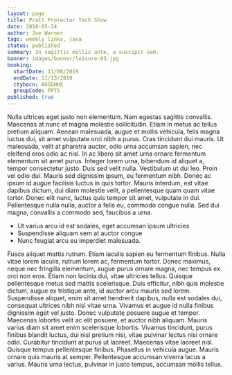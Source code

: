 ```yaml
---
layout: page
title: Pratt Protector Tech Show
date: 2016-05-24
author: Joe Warner
tags: weekly links, java
status: published
summary: In sagittis mollis ante, a suscipit sem.
banner: images/banner/leisure-03.jpg
booking:
  startDate: 11/08/2019
  endDate: 11/13/2019
  ctyhocn: AGSGHHX
  groupCode: PPTS
published: true
---
```

Nulla ultrices eget justo non elementum. Nam egestas sagittis convallis. Maecenas at nunc et magna molestie sollicitudin. Etiam in metus ac tellus pretium aliquam. Aenean malesuada, augue et mollis vehicula, felis magna luctus dui, sit amet vulputate orci nibh a purus. Cras tincidunt dui mauris. Ut malesuada, velit at pharetra auctor, odio urna accumsan sapien, nec eleifend eros odio ac nisl. In ac libero sit amet urna ornare fermentum elementum sit amet purus. Integer lorem urna, bibendum id aliquet a, tempor consectetur justo.
Duis sed velit nulla. Vestibulum ut dui leo. Proin vel odio dui. Mauris sed dignissim ipsum, eu fermentum nibh. Donec ac ipsum id augue facilisis luctus in quis tortor. Mauris interdum, est vitae dapibus dictum, dui diam molestie velit, a pellentesque quam quam vitae tortor. Donec elit nunc, luctus quis tempor sit amet, vulputate in dui. Pellentesque nulla nulla, auctor a felis eu, commodo congue nulla. Sed dui magna, convallis a commodo sed, faucibus a urna.

* Ut varius arcu id est sodales, eget accumsan ipsum ultricies
* Suspendisse aliquam sem at auctor congue
* Nunc feugiat arcu eu imperdiet malesuada.

Fusce aliquet mattis rutrum. Etiam iaculis sapien eu fermentum finibus. Nulla vitae lorem iaculis, rutrum lorem ac, fermentum tortor. Donec maximus, neque nec fringilla elementum, augue purus ornare magna, nec tempus ex orci non eros. Etiam non lacinia dui, vitae ultricies tellus. Quisque pellentesque metus sed mattis scelerisque. Duis efficitur, nibh quis molestie dictum, augue ex tristique ante, id auctor arcu mauris sed lorem. Suspendisse aliquet, enim sit amet hendrerit dapibus, nulla est sodales dui, consequat ultrices nibh nisi vitae urna.
Vivamus et augue id nulla finibus dignissim eget vel justo. Donec vulputate posuere augue et tempor. Maecenas lobortis velit ac elit posuere, et auctor nibh aliquam. Mauris varius diam sit amet enim scelerisque lobortis. Vivamus tincidunt, purus finibus blandit luctus, dui nisl pretium nisi, vitae pulvinar lectus nisi ornare odio. Curabitur tincidunt at purus ut laoreet. Maecenas vitae laoreet nisl. Quisque tempus pellentesque finibus. Phasellus in vehicula augue. Mauris ornare quis mauris at semper. Pellentesque accumsan viverra lacus a varius. Mauris urna lectus, pulvinar in justo tempus, accumsan mollis tellus.
